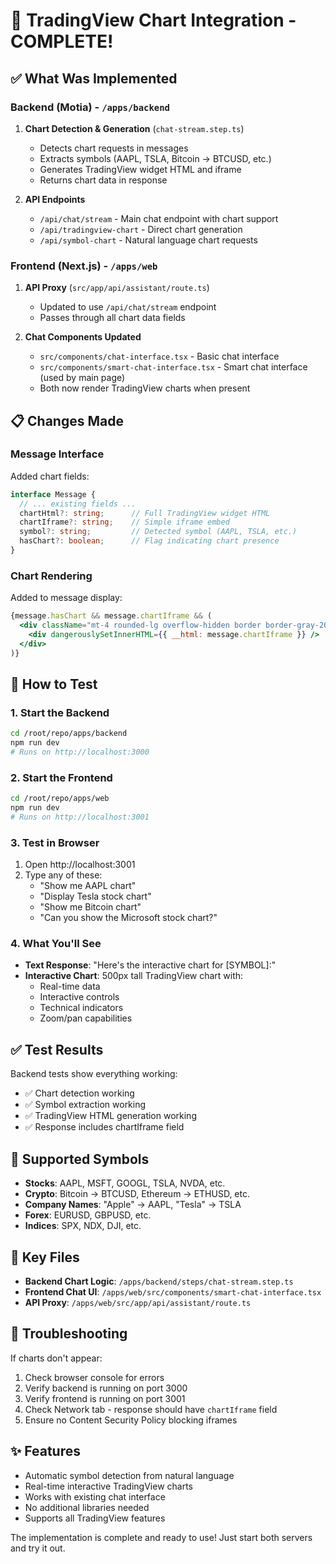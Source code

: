 # 🎉 TradingView Chart Integration - COMPLETE!

## ✅ What Was Implemented

### Backend (Motia) - `/apps/backend`
1. **Chart Detection & Generation** (`chat-stream.step.ts`)
   - Detects chart requests in messages
   - Extracts symbols (AAPL, TSLA, Bitcoin → BTCUSD, etc.)
   - Generates TradingView widget HTML and iframe
   - Returns chart data in response

2. **API Endpoints**
   - `/api/chat/stream` - Main chat endpoint with chart support
   - `/api/tradingview-chart` - Direct chart generation
   - `/api/symbol-chart` - Natural language chart requests

### Frontend (Next.js) - `/apps/web`
1. **API Proxy** (`src/app/api/assistant/route.ts`)
   - Updated to use `/api/chat/stream` endpoint
   - Passes through all chart data fields

2. **Chat Components Updated**
   - `src/components/chat-interface.tsx` - Basic chat interface
   - `src/components/smart-chat-interface.tsx` - Smart chat interface (used by main page)
   - Both now render TradingView charts when present

## 📋 Changes Made

### Message Interface
Added chart fields:
```typescript
interface Message {
  // ... existing fields ...
  chartHtml?: string;      // Full TradingView widget HTML
  chartIframe?: string;    // Simple iframe embed
  symbol?: string;         // Detected symbol (AAPL, TSLA, etc.)
  hasChart?: boolean;      // Flag indicating chart presence
}
```

### Chart Rendering
Added to message display:
```jsx
{message.hasChart && message.chartIframe && (
  <div className="mt-4 rounded-lg overflow-hidden border border-gray-200 dark:border-gray-700">
    <div dangerouslySetInnerHTML={{ __html: message.chartIframe }} />
  </div>
)}
```

## 🚀 How to Test

### 1. Start the Backend
```bash
cd /root/repo/apps/backend
npm run dev
# Runs on http://localhost:3000
```

### 2. Start the Frontend
```bash
cd /root/repo/apps/web
npm run dev
# Runs on http://localhost:3001
```

### 3. Test in Browser
1. Open http://localhost:3001
2. Type any of these:
   - "Show me AAPL chart"
   - "Display Tesla stock chart"
   - "Show me Bitcoin chart"
   - "Can you show the Microsoft stock chart?"

### 4. What You'll See
- **Text Response**: "Here's the interactive chart for [SYMBOL]:"
- **Interactive Chart**: 500px tall TradingView chart with:
  - Real-time data
  - Interactive controls
  - Technical indicators
  - Zoom/pan capabilities

## ✅ Test Results

Backend tests show everything working:
- ✅ Chart detection working
- ✅ Symbol extraction working
- ✅ TradingView HTML generation working
- ✅ Response includes chartIframe field

## 🎯 Supported Symbols

- **Stocks**: AAPL, MSFT, GOOGL, TSLA, NVDA, etc.
- **Crypto**: Bitcoin → BTCUSD, Ethereum → ETHUSD, etc.
- **Company Names**: "Apple" → AAPL, "Tesla" → TSLA
- **Forex**: EURUSD, GBPUSD, etc.
- **Indices**: SPX, NDX, DJI, etc.

## 📁 Key Files

- **Backend Chart Logic**: `/apps/backend/steps/chat-stream.step.ts`
- **Frontend Chat UI**: `/apps/web/src/components/smart-chat-interface.tsx`
- **API Proxy**: `/apps/web/src/app/api/assistant/route.ts`

## 🔧 Troubleshooting

If charts don't appear:
1. Check browser console for errors
2. Verify backend is running on port 3000
3. Verify frontend is running on port 3001
4. Check Network tab - response should have `chartIframe` field
5. Ensure no Content Security Policy blocking iframes

## ✨ Features

- Automatic symbol detection from natural language
- Real-time interactive TradingView charts
- Works with existing chat interface
- No additional libraries needed
- Supports all TradingView features

The implementation is complete and ready to use! Just start both servers and try it out.